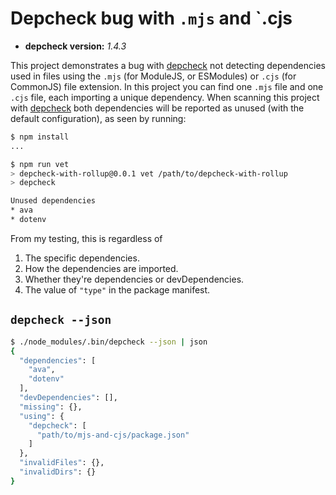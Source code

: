 # Depcheck bug with `.mjs` and `.cjs

- **depcheck version:** _1.4.3_

This project demonstrates a bug with [depcheck] not detecting dependencies used in
files using the `.mjs` (for ModuleJS, or ESModules) or `.cjs` (for CommonJS) file
extension. In this project you can find one `.mjs` file and one `.cjs` file, each
importing a unique dependency. When scanning this project with [depcheck] both dependencies
will be reported as unused (with the default configuration), as seen by running:

```sh
$ npm install
...

$ npm run vet
> depcheck-with-rollup@0.0.1 vet /path/to/depcheck-with-rollup
> depcheck

Unused dependencies
* ava
* dotenv
```

From my testing, this is regardless of

1. The specific dependencies.
1. How the dependencies are imported.
1. Whether they're dependencies or devDependencies.
1. The value of `"type"` in the package manifest.

## `depcheck --json`

```sh
$ ./node_modules/.bin/depcheck --json | json
{
  "dependencies": [
    "ava",
    "dotenv"
  ],
  "devDependencies": [],
  "missing": {},
  "using": {
    "depcheck": [
      "path/to/mjs-and-cjs/package.json"
    ]
  },
  "invalidFiles": {},
  "invalidDirs": {}
}
```

[depcheck]: https://github.com/depcheck/depcheck
